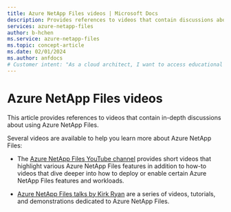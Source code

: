 ```yaml
---
title: Azure NetApp Files videos | Microsoft Docs
description: Provides references to videos that contain discussions about using Azure NetApp Files.
services: azure-netapp-files
author: b-hchen
ms.service: azure-netapp-files
ms.topic: concept-article
ms.date: 02/01/2024
ms.author: anfdocs
# Customer intent: "As a cloud architect, I want to access educational videos about Azure NetApp Files, so that I can understand its features and effectively implement it in my organization's cloud infrastructure."
---
```

# Azure NetApp Files videos
This article provides references to videos that contain in-depth discussions about using Azure NetApp Files. 

Several videos are available to help you learn more about Azure NetApp Files:  

* The [Azure NetApp Files YouTube channel](https://www.youtube.com/@azurenetappfiles) provides short videos that highlight various Azure NetApp Files features in addition to how-to videos that dive deeper into how to deploy or enable certain Azure NetApp Files features and workloads.

* [Azure NetApp Files talks by Kirk Ryan](https://www.youtube.com/channel/UCq1jZkyVXqMsMSIvScBE2qg/playlists) are a series of videos, tutorials, and demonstrations dedicated to Azure NetApp Files. 
